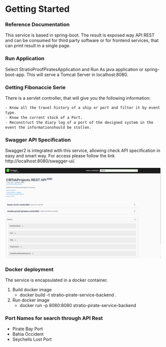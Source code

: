 # Getting Started

### Reference Documentation
This service is based in spring-boot. The result is exposed way API REST and can be consumed for third party software or for frontend services, that can print result in a single page.

### Run Application
Select StratioProofPiratesApplication and Run As java application or spring-boot-app. This will serve a Tomcat Server
in localhost:8080.

### Getting Fibonaccie Serie
There is a servlet controller, that will give you the following information:

    - Know all the travel history of a ship or port and filter it by event type.
    - Know the current stock of a Port.
    - Reconstruct the diary log of a port of the designed system in the event the informationshould be stollen.
    
### Swagger API Specification
Swagger2 is integrated with this service, allowing check API specification in easy and smart way. For access
please follow the link http://localhost:8080/swagger-ui/.

![Optional Text](stratio-swagger-api.png)

### Docker deployment
The service is encapsulated in a docker container.

1. Build docker image
    - docker build -t stratio-pirate-service-backend .
2. Run docker image 
    - docker run -p 8080:8080 stratio-pirate-service-backend
    
### Port Names for search through API Rest
- Pirate Bay Port
- Bahia Occident
- Seychells Lost Port


